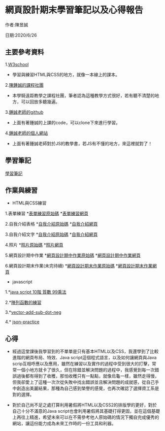 # 網頁設計期末學習筆記以及心得報告

作者:陳昱誠

日期:2020/6/26

## 主要參考資料

1.[W3school](https://www.w3schools.com/)

  * 學習與練習HTML與CSS的地方，就像一本線上的課本。

2.[陳鍾誠的課程社團](https://www.facebook.com/groups/ccccourse)

  * 本學騎遠距教學之課程社團，筆者認為這種教學方式很好，若有聽不清楚的地方，可以回放多聽幾遍。

3.[鍾誠老師的github](https://github.com/ccccourse)

  * 上面有著鍾誠的上課的code，可以clone下來進行學習。

4.[鍾誠老師的個人網站](https://misavo.com/blog/%E9%99%B3%E9%8D%BE%E8%AA%A0)

  * 上面有著鍾誠老師對於JS的教學書，若JS有不懂的地方，來這裡就對了！

## 學習筆記
[學習筆記](https://github.com/cycyucheng1010/wp108b/blob/master/homework/%E7%B6%B2%E9%A0%81%E8%A8%AD%E8%A8%88%E5%AD%B8%E7%BF%92%E7%AD%86%E8%A8%98.pdf)
## 作業與練習

* HTML與CSS練習

1.表單練習
*[表單練習原始碼](https://github.com/cycyucheng1010/wp108b/blob/master/homework/%E8%A1%A8%E5%96%AE%E7%B7%B4%E7%BF%92.html)
*[表單練習網頁](https://cycyucheng1010.github.io/wp108b/homework/%E8%A1%A8%E5%96%AE%E7%B7%B4%E7%BF%92.html)

2.自我介紹表格
*[自我介紹原始碼](https://github.com/cycyucheng1010/wp108b/blob/master/homework/personal%20introduce.html)
*[自我介紹網頁](https://cycyucheng1010.github.io/wp108b/homework/personal%20introduce.html)

3.自我介紹文字
*[自我介紹原始碼](https://github.com/cycyucheng1010/wp108b/blob/master/homework/%E7%B6%B2%E9%A0%81%E8%A8%AD%E8%A8%88%E6%9C%9F%E4%B8%AD%E4%BD%9C%E6%A5%AD/%E5%80%8B%E4%BA%BA%E4%BB%8B%E7%B4%B9.html)
*[自我介紹網頁](https://cycyucheng1010.github.io/wp108b/homework/%E7%B6%B2%E9%A0%81%E8%A8%AD%E8%A8%88%E6%9C%9F%E4%B8%AD%E4%BD%9C%E6%A5%AD/%E5%80%8B%E4%BA%BA%E4%BB%8B%E7%B4%B9.html)

4.照片
*[照片原始碼](https://github.com/cycyucheng1010/wp108b/blob/master/homework/%E7%B6%B2%E9%A0%81%E8%A8%AD%E8%A8%88%E6%9C%9F%E4%B8%AD%E4%BD%9C%E6%A5%AD/photos.html)
*[照片網頁](https://cycyucheng1010.github.io/wp108b/homework/%E7%B6%B2%E9%A0%81%E8%A8%AD%E8%A8%88%E6%9C%9F%E4%B8%AD%E4%BD%9C%E6%A5%AD/photos.html)

5.網頁設計期中作業
*[網頁設計期中作業原始碼](https://github.com/cycyucheng1010/wp108b/blob/master/homework/%E7%B6%B2%E9%A0%81%E8%A8%AD%E8%A8%88%E6%9C%9F%E4%B8%AD%E4%BD%9C%E6%A5%AD/%E7%B6%B2%E9%A0%81%E8%A8%AD%E8%A8%88%E6%9C%9F%E4%B8%AD%E4%BD%9C%E6%A5%AD.html)
*[網頁設計期中作業網頁](https://cycyucheng1010.github.io/wp108b/homework/%E7%B6%B2%E9%A0%81%E8%A8%AD%E8%A8%88%E6%9C%9F%E4%B8%AD%E4%BD%9C%E6%A5%AD/%E7%B6%B2%E9%A0%81%E8%A8%AD%E8%A8%88%E6%9C%9F%E4%B8%AD%E4%BD%9C%E6%A5%AD.html)

6.網頁設計期末作業(未完待續)
*[網頁設計期末作業原始碼](https://github.com/cycyucheng1010/wp108b/blob/master/homework/%E7%B6%B2%E9%A0%81%E8%A8%AD%E8%A8%88%E6%9C%9F%E6%9C%AB%E4%BD%9C%E6%A5%AD/chatroom.html)
*[網頁設計期末作業網頁](https://cycyucheng1010.github.io/wp108b/homework/%E7%B6%B2%E9%A0%81%E8%A8%AD%E8%A8%88%E6%9C%9F%E6%9C%AB%E4%BD%9C%E6%A5%AD/chatroom.html)

* javascript

1.*[java script 10階 質數 99乘法](https://github.com/cycyucheng1010/wp108b/blob/master/homework/basic-javascript-practice/javascript%20homework123.js)

2.*[陣列函數的練習](https://github.com/cycyucheng1010/wp108b/blob/master/homework/array-practice/%E9%99%A3%E5%88%97%E5%87%BD%E6%95%B8%E7%9A%84%E7%B7%B4%E7%BF%92.js)

3.*[vector-add-sub-dot-neg](https://github.com/cycyucheng1010/wp108b/blob/master/homework/object-practice/Class-vector-add-sub-dot-neg.js)

4.* [json-practice](https://github.com/cycyucheng1010/wp108b/blob/master/homework/object-practice/json-practice.js)



## 心得

* 經過這堂課後我學習到的不單單是只有基本HTML以及CSS，我還學到了比較進階的網頁布局、特效、Java script這個程式語言，以及如何讓網頁與Java scrip互相呼應以及應用，雖然在練習以及實作的過程中受到很大的打擊，常常一個小地方就卡了很久，但在除錯並解決問題的過程中，我感覺到每一次錯誤過後都有得到了收穫，那怕收穫只有一點點，就像烏龜一樣，雖然走得慢，但我卻愛上了這種一次次從失敗中找出錯誤並且解決問題的成就感，從自己手中創造出美麗結果，那種為自己感到榮譽的感覺，也再次確認了選擇資工系是對的選擇。

* 對於自己尚不足之處打算利用暑假將HTML以及CSS2的排版學的更好，對於自己十分不滿意的Java script也會利用暑假將其基礎打得更固，並在這個基礎上再往上精進，希望未來可以在不需參考他人原始碼的情況下獨自完成優秀的網站，讓這份能力成為未來工作時的一份工具和利器。


